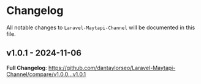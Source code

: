# Changelog

All notable changes to `Laravel-Maytapi-Channel` will be documented in this file.

## v1.0.1 - 2024-11-06

**Full Changelog**: https://github.com/dantaylorseo/Laravel-Maytapi-Channel/compare/v1.0.0...v1.0.1
